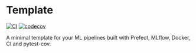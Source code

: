 # Template

[![CI](https://github.com/angelofv/template/actions/workflows/ci.yml/badge.svg)](https://github.com/angelofv/template/actions/workflows/ci.yml)
[![codecov](https://codecov.io/gh/angelofv/template/graph/badge.svg?token=RD0GRZMER0)](https://codecov.io/gh/angelofv/template)

A minimal template for your ML pipelines built with Prefect, MLflow, Docker, CI and pytest-cov.
